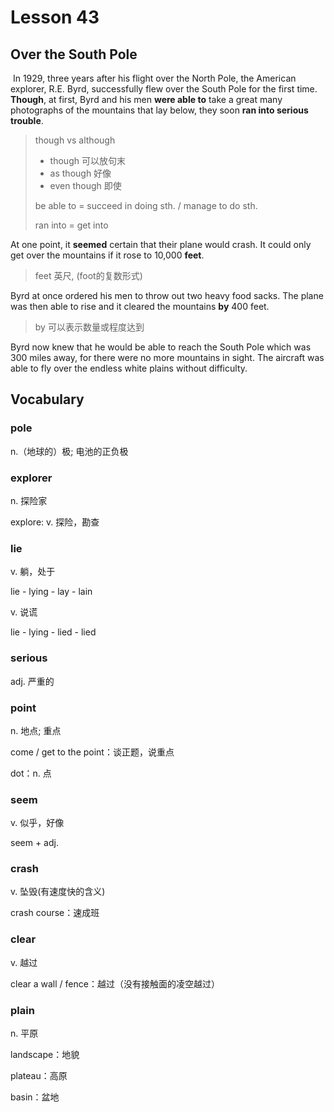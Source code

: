 # Lesson 43

## Over the South Pole

​	In 1929, three years after his flight over the North Pole, the American explorer, R.E. Byrd, successfully flew over the South Pole for the first time. **Though**, at first, Byrd and his men **were able to** take a great many photographs of the mountains that lay below, they soon **ran into serious trouble**. 

> though vs although
>
> * though 可以放句末
> * as though 好像
> * even though 即使
>
> be able to = succeed in doing sth. / manage to do sth.
>
> ran into = get into

At one point, it **seemed** certain that their plane would crash. It could only get over the mountains if it rose to 10,000 **feet**. 

> feet 英尺, (foot的复数形式)

Byrd at once ordered his men to throw out two heavy food sacks. The plane was then able to rise and it cleared the mountains **by** 400 feet. 

> by 可以表示数量或程度达到

Byrd now knew that he would be able to reach the South Pole which was 300 miles away, for there were no more mountains in sight. The aircraft was able to fly over the endless white plains without difficulty.

## Vocabulary

### pole

n.（地球的）极; 电池的正负极

### explorer

n. 探险家

explore: v. 探险，勘查

### lie

v. 躺，处于

lie - lying - lay - lain

v. 说谎

lie - lying - lied - lied

### serious

adj. 严重的

### point

n. 地点; 重点

come / get to the point：谈正题，说重点

dot：n. 点

### seem

v. 似乎，好像

seem + adj. 

### crash

v. 坠毁(有速度快的含义)

crash course：速成班

### clear

v. 越过

clear a wall / fence：越过（没有接触面的凌空越过）

### plain

n. 平原

landscape：地貌

plateau：高原

basin：盆地